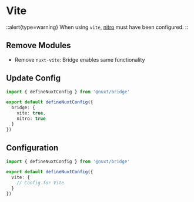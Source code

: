 # Vite

::alert{type=warning}
When using `vite`, [nitro](/docs/bridge/nitro) must have been configured.
::

## Remove Modules

- Remove `nuxt-vite`: Bridge enables same functionality

## Update Config

```ts [nuxt.config.ts]
import { defineNuxtConfig } from '@nuxt/bridge'

export default defineNuxtConfig({
  bridge: {
    vite: true,
    nitro: true
  }
})
```

## Configuration

```ts [nuxt.config.ts]
import { defineNuxtConfig } from '@nuxt/bridge'

export default defineNuxtConfig({
  vite: {
    // Config for Vite
  }
})
```
